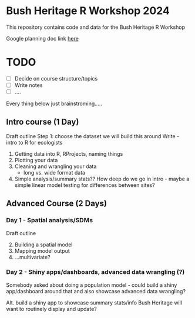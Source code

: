 # Bush Heritage R Workshop 2024

This repository contains code and data for the Bush Heritage R Workshop

Google planning doc link [here](https://docs.google.com/document/d/1NH1JeWwIhgxLvKuUsRo7m14TJN-8Cb_egNLULsDWwFY/edit?usp=sharing)

# TODO

- [ ] Decide on course structure/topics
- [ ] Write notes
- [ ] ....

Every thing below just brainstroming.....

## Intro course (1 Day)

Draft outline
Step 1: choose the dataset we will build this around
Write - intro to R for ecologists

1. Getting data into R, RProjects, naming things
2. Plotting your data
3. Cleaning and wrangling your data
    - long vs. wide format data
4. Simple analysis/summary stats?? How deep do we go in intro - maybe a simple linear model testing for differences between sites?

## Advanced Course (2 Days)

### Day 1 - Spatial analysis/SDMs

Draft outline

2. Building a spatial model
3. Mapping model output
4. ...multivariate?

### Day 2 - Shiny apps/dashboards, advanced data wrangling (?)

Somebody asked about doing a population model - could build a shiny app/dashboard around that and also showcase advanced data wrangling?

Alt. build a shiny app to showcase summary stats/info Bush Heritage will want to routinely display and update?